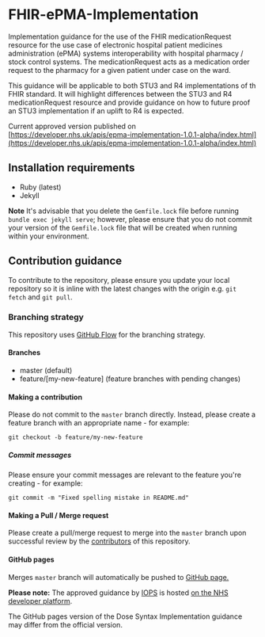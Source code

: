 # FHIR-ePMA-Implementation

Implementation guidance for the use of the FHIR medicationRequest resource for the use case of electronic hospital patient medicines administration (ePMA) systems interoperability with hospital pharmacy / stock control systems. The medicationRequest acts as a medication order request to the pharmacy for a given patient under case on the ward.

This guidance will be applicable to both STU3 and R4 implementations of th FHIR standard. It will highlight differences between the STU3 and R4 medicationRequest resource and provide guidance on how to future proof an STU3 implementation if an uplift to R4 is expected.

Current approved version published on [https://developer.nhs.uk/apis/epma-implementation-1.0.1-alpha/index.html](https://developer.nhs.uk/apis/epma-implementation-1.0.1-alpha/index.html)

## Installation requirements

- Ruby (latest)
- Jekyll

**Note** It's advisable that you delete the `Gemfile.lock` file before running `bundle exec jekyll serve`; however, please ensure that you do not commit your version of the `Gemfile.lock` file that will be created when running within your environment.

## Contribution guidance

To contribute to the repository, please ensure you update your local repository so it is inline with the latest changes with the origin e.g. `git fetch` and `git pull`.

### Branching strategy

This repository uses [GitHub Flow](https://guides.github.com/introduction/flow/) for the branching strategy.

#### Branches

- master (default)
- feature/\[my-new-feature\] (feature branches with pending changes)

#### Making a contribution

Please do not commit to the `master` branch directly. Instead, please create a feature branch with an appropriate name - for example:

`git checkout -b feature/my-new-feature`

##### Commit messages

Please ensure your commit messages are relevant to the feature you're creating - for example:

`git commit -m "Fixed spelling mistake in README.md"`

#### Making a Pull / Merge request

Please create a pull/merge request to merge into the `master` branch upon successful review by the [contributors](https://github.com/nhsconnect/Dose-Syntax-Implementation/graphs/contributors) of this repository.

#### GitHub pages

Merges `master` branch will automatically be pushed to [GitHub page.](https://nhsconnect.github.io/FHIR-ePMA-Implementation/)

**Please note:** The approved guidance by [IOPS](https://architecture.digital.nhs.uk/trg/iccc) is hosted [on the NHS developer platform](https://developer.nhs.uk/apis/epma-implementation-1.0.1-alpha/index.html).

The GitHub pages version of the Dose Syntax Implementation guidance may differ from the official version.
